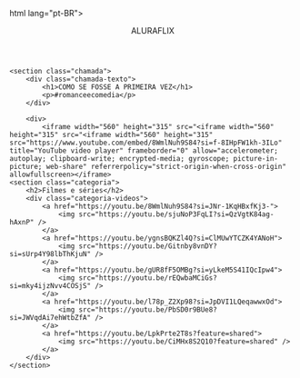 html lang="pt-BR">

<head>
    <link rel="stylesheet" href="styles.css">
    <link rel="preconnect" href="https://fonts.googleapis.com">
    <link rel="preconnect" href="https://fonts.gstatic.com" crossorigin>
    <link
        href="https://fonts.googleapis.com/css2?family=Chakra+Petch:ital,wght@0,300;0,400;0,500;0,600;0,700;1,300;1,400;1,500;1,600;1,700&display=swap"
        rel="stylesheet">
    <title>aluraflix</title>
</head>

<body>
    <header>ALURAFLIX</header>

    <section class="chamada">
        <div class="chamada-texto">
            <h1>COMO SE FOSSE A PRIMEIRA VEZ</h1>
            <p>#romanceecomedia</p>
        </div>

        <div>
            <iframe width="560" height="315" src="<iframe width="560" height="315" src="<iframe width="560" height="315" src="https://www.youtube.com/embed/8WmlNuh9S84?si=f-8IHpFW1kh-3ILo" title="YouTube video player" frameborder="0" allow="accelerometer; autoplay; clipboard-write; encrypted-media; gyroscope; picture-in-picture; web-share" referrerpolicy="strict-origin-when-cross-origin" allowfullscreen></iframe>
    <section class="categoria">
        <h2>Filmes e séries</h2>
        <div class="categoria-videos">
            <a href="https://youtu.be/8WmlNuh9S84?si=JNr-1KqHBxfKj3-">
                <img src="https://youtu.be/sjuNoP3FqLI?si=QzVgtK84ag-hAxnP" />
            </a>
            <a href="https://youtu.be/ygnsBQKZl4Q?si=ClMUwYTCZK4YANoH">
                <img src="https://youtu.be/Gitnby8vnDY?si=sUrp4Y98lbThKjuN" />
            </a>
            <a href="https://youtu.be/gUR8fF5OMBg?si=yLkeM5S41IQcIpw4">
                <img src="https://youtu.be/rEQwbaMCiGs?si=mky4ijzNvv4COSjS" />
            </a>
            <a href="https://youtu.be/l78p_Z2Xp98?si=JpDVI1LQeqawwxOd">
                <img src="https://youtu.be/PbSD0r9BUe8?si=JWVqdAi7ehWtbZfA" />
            </a>
            <a href="https://youtu.be/LpkPrte2T8s?feature=shared">
                <img src="https://youtu.be/CiMHx8S2Q10?feature=shared" />
            </a>
        </div>
    </section>

</body>

</html>
